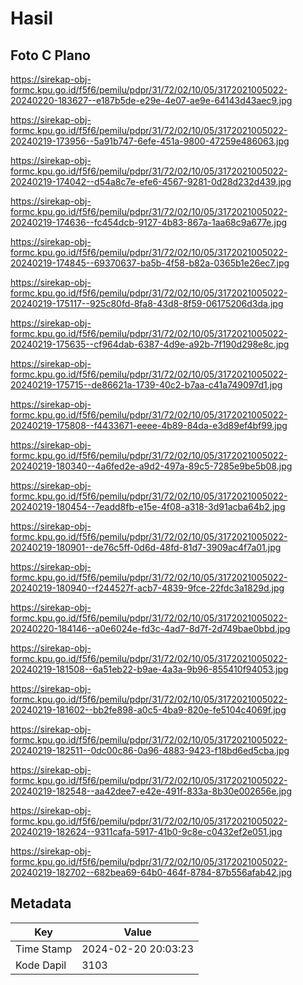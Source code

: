 # Hasil

## Foto C Plano

https://sirekap-obj-formc.kpu.go.id/f5f6/pemilu/pdpr/31/72/02/10/05/3172021005022-20240220-183627--e187b5de-e29e-4e07-ae9e-64143d43aec9.jpg

https://sirekap-obj-formc.kpu.go.id/f5f6/pemilu/pdpr/31/72/02/10/05/3172021005022-20240219-173956--5a91b747-6efe-451a-9800-47259e486063.jpg

https://sirekap-obj-formc.kpu.go.id/f5f6/pemilu/pdpr/31/72/02/10/05/3172021005022-20240219-174042--d54a8c7e-efe6-4567-9281-0d28d232d439.jpg

https://sirekap-obj-formc.kpu.go.id/f5f6/pemilu/pdpr/31/72/02/10/05/3172021005022-20240219-174636--fc454dcb-9127-4b83-867a-1aa68c9a677e.jpg

https://sirekap-obj-formc.kpu.go.id/f5f6/pemilu/pdpr/31/72/02/10/05/3172021005022-20240219-174845--69370637-ba5b-4f58-b82a-0365b1e26ec7.jpg

https://sirekap-obj-formc.kpu.go.id/f5f6/pemilu/pdpr/31/72/02/10/05/3172021005022-20240219-175117--925c80fd-8fa8-43d8-8f59-06175206d3da.jpg

https://sirekap-obj-formc.kpu.go.id/f5f6/pemilu/pdpr/31/72/02/10/05/3172021005022-20240219-175635--cf964dab-6387-4d9e-a92b-7f190d298e8c.jpg

https://sirekap-obj-formc.kpu.go.id/f5f6/pemilu/pdpr/31/72/02/10/05/3172021005022-20240219-175715--de86621a-1739-40c2-b7aa-c41a749097d1.jpg

https://sirekap-obj-formc.kpu.go.id/f5f6/pemilu/pdpr/31/72/02/10/05/3172021005022-20240219-175808--f4433671-eeee-4b89-84da-e3d89ef4bf99.jpg

https://sirekap-obj-formc.kpu.go.id/f5f6/pemilu/pdpr/31/72/02/10/05/3172021005022-20240219-180340--4a6fed2e-a9d2-497a-89c5-7285e9be5b08.jpg

https://sirekap-obj-formc.kpu.go.id/f5f6/pemilu/pdpr/31/72/02/10/05/3172021005022-20240219-180454--7eadd8fb-e15e-4f08-a318-3d91acba64b2.jpg

https://sirekap-obj-formc.kpu.go.id/f5f6/pemilu/pdpr/31/72/02/10/05/3172021005022-20240219-180901--de76c5ff-0d6d-48fd-81d7-3909ac4f7a01.jpg

https://sirekap-obj-formc.kpu.go.id/f5f6/pemilu/pdpr/31/72/02/10/05/3172021005022-20240219-180940--f244527f-acb7-4839-9fce-22fdc3a1829d.jpg

https://sirekap-obj-formc.kpu.go.id/f5f6/pemilu/pdpr/31/72/02/10/05/3172021005022-20240220-184146--a0e6024e-fd3c-4ad7-8d7f-2d749bae0bbd.jpg

https://sirekap-obj-formc.kpu.go.id/f5f6/pemilu/pdpr/31/72/02/10/05/3172021005022-20240219-181508--6a51eb22-b9ae-4a3a-9b96-855410f94053.jpg

https://sirekap-obj-formc.kpu.go.id/f5f6/pemilu/pdpr/31/72/02/10/05/3172021005022-20240219-181602--bb2fe898-a0c5-4ba9-820e-fe5104c4069f.jpg

https://sirekap-obj-formc.kpu.go.id/f5f6/pemilu/pdpr/31/72/02/10/05/3172021005022-20240219-182511--0dc00c86-0a96-4883-9423-f18bd6ed5cba.jpg

https://sirekap-obj-formc.kpu.go.id/f5f6/pemilu/pdpr/31/72/02/10/05/3172021005022-20240219-182548--aa42dee7-e42e-491f-833a-8b30e002656e.jpg

https://sirekap-obj-formc.kpu.go.id/f5f6/pemilu/pdpr/31/72/02/10/05/3172021005022-20240219-182624--9311cafa-5917-41b0-9c8e-c0432ef2e051.jpg

https://sirekap-obj-formc.kpu.go.id/f5f6/pemilu/pdpr/31/72/02/10/05/3172021005022-20240219-182702--682bea69-64b0-464f-8784-87b556afab42.jpg


## Metadata

| Key        | Value               |
| ---------- | ------------------- |
| Time Stamp | 2024-02-20 20:03:23 |
| Kode Dapil | 3103                |



